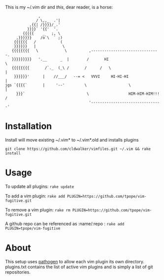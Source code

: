 This is my ~/.vim dir and _this_, dear reader, is a horse:

                   ,
                  / \,,_  .'|
               ,{{| /}}}}/_.'
              }}}}` '{{'  '.
            {{{{{    _   ;, \
         ,}}}}}}    /o`\  ` ;)
        {{{{{{   /           (
        }}}}}}   |            \
       {{{{{{{{   \            \          ,-------------------------------.
       }}}}}}}}}   '.__      _  |        /       HI                        \
       {{{{{{{{       /`._  (_\ /       /      /   \                        |
        }}}}}}'      |    //___/   --= <   VVVI     HI-HI-HI                |
    jgs `{{{{`       |     '--'         \                   \               |
         }}}`                            \                  HIM-HIM-HIM!!!  /
                                          '--------------------------------'

Installation
============

Install will move existing ~/.vim* to ~/.vim*.old and installs plugins

`git clone https://github.com/cldwalker/vimfiles.git ~/.vim && rake install`

Usage
=====
To update all plugins: `rake update`

To add a vim plugin: `rake add PLUGIN=https://github.com/tpope/vim-fugitive.git`

To remove a vim plugin: `rake rm PLUGIN=https://github.com/tpope/vim-fugitive.git`

A github repo can be referenced as :name/:repo :
`rake add PLUGIN=tpope/vim-fugitive`

About
=====
This setup uses [pathogen](https://github.com/tpope/vim-pathogen) to allow each
vim plugin its own directory. plugins.txt contains the list of active vim
plugins and is simply a list of git repositories.

